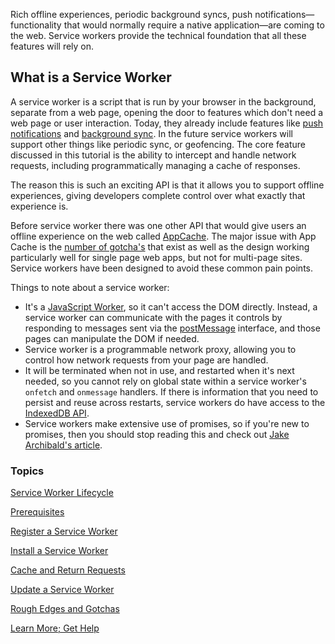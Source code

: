 


<p class="intro">Rich offline experiences, periodic background syncs, push
notifications&mdash; functionality that would normally require a native
application&mdash;are coming to the web. Service workers provide the technical
foundation that all these features will rely on.</p>

## What is a Service Worker

A service worker is a script that is run by your browser in the background,
separate from a web page, opening the door to features which don't need a web
page or user interaction. Today, they already include features like 
[push notifications](/web/updates/2015/03/push-notifications-on-the-open-web) 
and [background sync](/web/updates/2015/12/background-sync). In the future 
service workers will support other things like periodic sync, or geofencing. 
The core feature discussed in this tutorial is the ability to intercept and 
handle network requests, including programmatically managing a cache of 
responses.

The reason this is such an exciting API is that it allows you to support offline
experiences, giving developers complete control over what exactly that
experience is.

Before service worker there was one other API that would give users an offline
experience on the web called [AppCache](http://www.html5rocks.com/en/tutorials/appcache/beginner/). 
The major issue with App Cache is the [number of gotcha's](http://alistapart.com/article/application-cache-is-a-douchebag) 
that exist as well as the design working particularly well for single page web 
apps, but not for multi-page sites. Service workers have been designed to 
avoid these common pain points.

Things to note about a service worker:

* It's a [JavaScript Worker](http://www.html5rocks.com/en/tutorials/workers/basics/),
  so it can't access the DOM directly. Instead, a service worker can 
  communicate with the pages it controls by responding to messages sent via 
  the [postMessage](https://html.spec.whatwg.org/multipage/workers.html#dom-worker-postmessage) 
  interface, and those pages can manipulate the DOM if needed.
* Service worker is a programmable network proxy, allowing you to control how 
  network requests from your page are handled.
* It will be terminated when not in use, and restarted when it's next needed, 
  so you cannot rely on global state within a service worker's `onfetch` and 
  `onmessage` handlers. If there is information that you need to persist and 
  reuse across restarts, service workers do have access to the 
  [IndexedDB API](https://developer.mozilla.org/en-US/docs/Web/API/IndexedDB_API).
* Service workers make extensive use of promises, so if you're new to promises, 
  then you should stop reading this and check out 
  [Jake Archibald's article](/web/fundamentals/primers/promises/).


### Topics


  [Service Worker Lifecycle](/web/fundamentals/primers/service-worker/service-worker-lifecycle?hl=en)

  [Prerequisites](/web/fundamentals/primers/service-worker/prerequisites?hl=en)

  [Register a Service Worker](/web/fundamentals/primers/service-worker/register?hl=en)

  [Install a Service Worker](/web/fundamentals/primers/service-worker/install?hl=en)

  [Cache and Return Requests](/web/fundamentals/primers/service-worker/cache-and-return-requests?hl=en)

  [Update a Service Worker](/web/fundamentals/primers/service-worker/update-a-service-worker?hl=en)

  [Rough Edges and Gotchas](/web/fundamentals/primers/service-worker/rough-edges-and-gotchas?hl=en)

  [Learn More; Get Help](/web/fundamentals/primers/service-worker/learn-more-get-help?hl=en)

